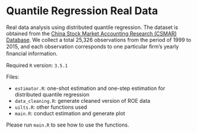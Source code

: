 # Quantile Regression Real Data

Real data analysis using distributed quantile regression. The dataset is obtained from the [China Stock Market Accounting Research (CSMAR) Database](http://www.gtarsc.com/). We collect a total 25,326 observations from the period of 1999 to 2015, and each observation corresponds to one particular ﬁrm’s yearly ﬁnancial information. 

Required `R` version: `3.5.1`

Files:
- `estimator.R`: one-shot estimation and one-step estimation for distributed quantile regression
- `data_cleaning.R`: generate cleaned version of ROE data
- `uilts.R`: other functions used
- `main.R`: conduct estimation and generate plot

Please run `main.R` to see how to use the functions.
